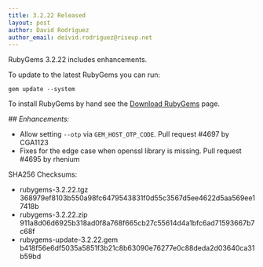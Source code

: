 ```yaml
---
title: 3.2.22 Released
layout: post
author: David Rodríguez
author_email: deivid.rodriguez@riseup.net
---
```


RubyGems 3.2.22 includes enhancements.

To update to the latest RubyGems you can run:

    gem update --system

To install RubyGems by hand see the [Download RubyGems][download] page.


_## Enhancements:_

* Allow setting `--otp` via `GEM_HOST_OTP_CODE`. Pull request #4697 by
  CGA1123
* Fixes for the edge case when openssl library is missing. Pull request
  #4695 by rhenium


SHA256 Checksums:

* rubygems-3.2.22.tgz  
  368979ef8103b550a98fc6479543831f0d55c3567d5ee4622d5aa569ee17418b
* rubygems-3.2.22.zip  
  911a8d06d6925b318ad0f8a768f665cb27c55614d4a1bfc6ad71593667b7c68f
* rubygems-update-3.2.22.gem  
  b418f56e6df5035a5851f3b21c8b63090e76277e0c88deda2d03640ca31b59bd


[download]: https://rubygems.org/pages/download

